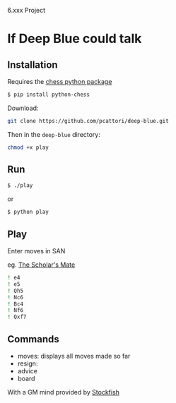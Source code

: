 6.xxx Project

If Deep Blue could talk
=======================

Installation
------------
Requires the [chess python package][python-chess]

```bash
$ pip install python-chess
```

Download:
```bash
git clone https://github.com/pcattori/deep-blue.git
```

Then in the `deep-blue` directory:

```bash
chmod +x play
```

Run
---
```bash
$ ./play
```
or
```bash
$ python play
```

Play
----
Enter moves in SAN

eg. [The Scholar's Mate][scholars mate]
```bash
! e4
! e5
! Qh5
! Nc6
! Bc4
! Nf6
! Qxf7
```

Commands
--------
- moves: displays all moves made so far
- resign:
- advice
- board


With a GM mind provided by [Stockfish][stockfish]

[python-chess]: https://github.com/niklasf/python-chess
[scholars mate]: http://en.wikipedia.org/wiki/Scholar%27s_mate
[stockfish]: http://stockfishchess.org/
